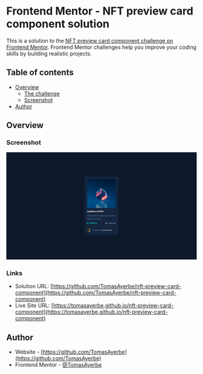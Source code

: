 # Frontend Mentor - NFT preview card component solution

This is a solution to the [NFT preview card component challenge on Frontend Mentor](https://www.frontendmentor.io/challenges/nft-preview-card-component-SbdUL_w0U). Frontend Mentor challenges help you improve your coding skills by building realistic projects. 

## Table of contents

- [Overview](#overview)
  - [The challenge](#the-challenge)
  - [Screenshot](#screenshot)
- [Author](#author)

## Overview

### Screenshot

![](./screenshot.png)

### Links

- Solution URL: [https://github.com/TomasAyerbe/nft-preview-card-component](https://github.com/TomasAyerbe/nft-preview-card-component)
- Live Site URL: [https://tomasayerbe.github.io/nft-preview-card-component](https://tomasayerbe.github.io/nft-preview-card-component)

## Author

- Website - [https://github.com/TomasAyerbe](https://github.com/TomasAyerbe)
- Frontend Mentor - [@TomasAyerbe](https://www.frontendmentor.io/profile/TomasAyerbe)
